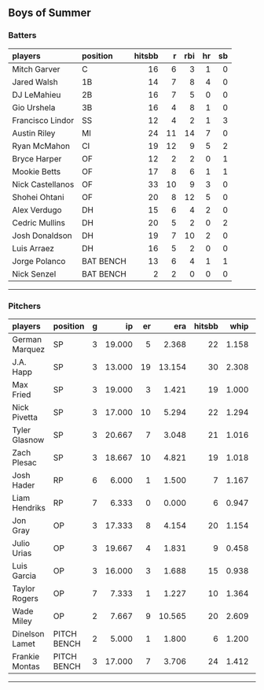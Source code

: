 ## Boys of Summer

### Batters

 
|players          |position  | hitsbb|  r| rbi| hr| sb| 
|:----------------|:---------|------:|--:|---:|--:|--:| 
|Mitch Garver     |C         |     16|  6|   3|  1|  0| 
|Jared Walsh      |1B        |     14|  7|   8|  4|  0| 
|DJ LeMahieu      |2B        |     16|  7|   5|  0|  0| 
|Gio Urshela      |3B        |     16|  4|   8|  1|  0| 
|Francisco Lindor |SS        |     12|  4|   2|  1|  3| 
|Austin Riley     |MI        |     24| 11|  14|  7|  0| 
|Ryan McMahon     |CI        |     19| 12|   9|  5|  2| 
|Bryce Harper     |OF        |     12|  2|   2|  0|  1| 
|Mookie Betts     |OF        |     17|  8|   6|  1|  1| 
|Nick Castellanos |OF        |     33| 10|   9|  3|  0| 
|Shohei Ohtani    |OF        |     20|  8|  12|  5|  0| 
|Alex Verdugo     |DH        |     15|  6|   4|  2|  0| 
|Cedric Mullins   |DH        |     20|  5|   2|  0|  2| 
|Josh Donaldson   |DH        |     19|  7|  10|  2|  0| 
|Luis Arraez      |DH        |     16|  5|   2|  0|  0| 
|Jorge Polanco    |BAT BENCH |     13|  6|   4|  1|  1| 
|Nick Senzel      |BAT BENCH |      2|  2|   0|  0|  0| 

* * *

### Pitchers

 
|players        |position    |  g|     ip| er|    era| hitsbb|  whip| so|  w| sv| 
|:--------------|:-----------|--:|------:|--:|------:|------:|-----:|--:|--:|--:| 
|German Marquez |SP          |  3| 19.000|  5|  2.368|     22| 1.158| 22|  2|  0| 
|J.A. Happ      |SP          |  3| 13.000| 19| 13.154|     30| 2.308| 14|  0|  0| 
|Max Fried      |SP          |  3| 19.000|  3|  1.421|     19| 1.000| 14|  1|  0| 
|Nick Pivetta   |SP          |  3| 17.000| 10|  5.294|     22| 1.294| 24|  1|  0| 
|Tyler Glasnow  |SP          |  3| 20.667|  7|  3.048|     21| 1.016| 23|  0|  0| 
|Zach Plesac    |SP          |  3| 18.667| 10|  4.821|     19| 1.018|  7|  2|  0| 
|Josh Hader     |RP          |  6|  6.000|  1|  1.500|      7| 1.167| 11|  0|  4| 
|Liam Hendriks  |RP          |  7|  6.333|  0|  0.000|      6| 0.947| 10|  0|  4| 
|Jon Gray       |OP          |  3| 17.333|  8|  4.154|     20| 1.154| 10|  0|  0| 
|Julio Urias    |OP          |  3| 19.667|  4|  1.831|      9| 0.458| 24|  3|  0| 
|Luis Garcia    |OP          |  3| 16.000|  3|  1.688|     15| 0.938| 19|  3|  0| 
|Taylor Rogers  |OP          |  7|  7.333|  1|  1.227|     10| 1.364| 11|  1|  1| 
|Wade Miley     |OP          |  2|  7.667|  9| 10.565|     20| 2.609|  7|  0|  0| 
|Dinelson Lamet |PITCH BENCH |  2|  5.000|  1|  1.800|      6| 1.200|  7|  1|  0| 
|Frankie Montas |PITCH BENCH |  3| 17.000|  7|  3.706|     24| 1.412| 21|  1|  0| 


* * *


